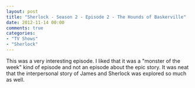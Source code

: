 ```yaml
---
layout: post
title: "Sherlock - Season 2 - Episode 2 - The Hounds of Baskerville"
date: 2012-11-14 00:00
comments: true
categories:
- "TV Shows"
- "Sherlock"
---
```


This was a very interesting episode. I liked that it was a
"monster of the week" kind of episode and not an episode about
the epic story. It was neat that the interpersonal story of
James and Sherlock was explored so much as well.
